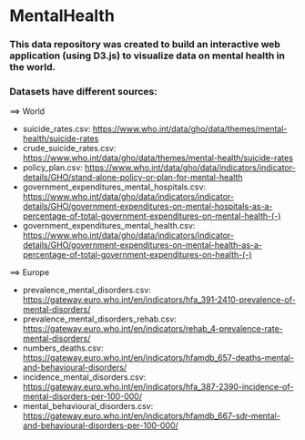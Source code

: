 # MentalHealth

### This data repository was created to build an interactive web application (using D3.js) to visualize data on mental health in the world.
### Datasets have different sources: 
==> World 
- suicide_rates.csv: https://www.who.int/data/gho/data/themes/mental-health/suicide-rates
- crude_suicide_rates.csv: https://www.who.int/data/gho/data/themes/mental-health/suicide-rates
- policy_plan.csv: https://www.who.int/data/gho/data/indicators/indicator-details/GHO/stand-alone-policy-or-plan-for-mental-health
- government_expenditures_mental_hospitals.csv: https://www.who.int/data/gho/data/indicators/indicator-details/GHO/government-expenditures-on-mental-hospitals-as-a-percentage-of-total-government-expenditures-on-mental-health-(-)
- government_expenditures_mental_health.csv: https://www.who.int/data/gho/data/indicators/indicator-details/GHO/government-expenditures-on-mental-health-as-a-percentage-of-total-government-expenditures-on-health-(-)

==> Europe
- prevalence_mental_disorders.csv: https://gateway.euro.who.int/en/indicators/hfa_391-2410-prevalence-of-mental-disorders/
- prevalence_mental_disorders_rehab.csv: https://gateway.euro.who.int/en/indicators/rehab_4-prevalence-rate-mental-disorders/
- numbers_deaths.csv: https://gateway.euro.who.int/en/indicators/hfamdb_657-deaths-mental-and-behavioural-disorders/
- incidence_mental_disorders.csv: https://gateway.euro.who.int/en/indicators/hfa_387-2390-incidence-of-mental-disorders-per-100-000/
- mental_behavioural_disorders.csv: https://gateway.euro.who.int/en/indicators/hfamdb_667-sdr-mental-and-behavioural-disorders-per-100-000/





